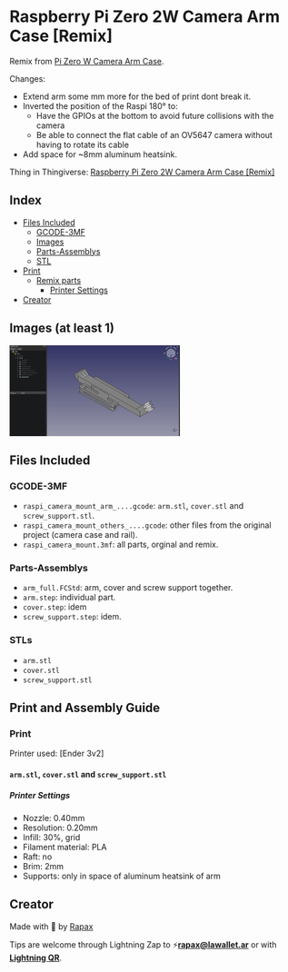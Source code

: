 # Raspberry Pi Zero 2W Camera Arm Case [Remix]

Remix from [Pi Zero W Camera Arm Case](https://www.thingiverse.com/thing:2406863).

Changes:

- Extend arm some mm more for the bed of print dont break it.
- Inverted the position of the Raspi 180° to:
  - Have the GPIOs at the bottom to avoid future collisions with the camera
  - Be able to connect the flat cable of an OV5647 camera without having to rotate its cable
- Add space for ~8mm aluminum heatsink.

Thing in Thingiverse: [Raspberry Pi Zero 2W Camera Arm Case [Remix]](https://www.thingiverse.com/thing:6661250)

## Index

- [Files Included](#files-included)
  - [GCODE-3MF](#gcode-3mf)
  - [Images](#images)
  - [Parts-Assemblys](#parts-assemblys)
  - [STL](#stl)
- [Print](#print)
  - [Remix parts](#armstl-coverstl-and-screw_supportstl)
    - [Printer Settings](#printer-settings)
- [Creator](#creator)

## Images (at least 1)

<div
  style="overflow-x: auto; white-space: nowrap; display: flex; align-items: center;"
>
  <img
    src="./Images/arm_freecad.png"
    alt="arm_freecad"
    style="display: inline-block; width: 300px; margin-right: 10px;"
  />
</div>

## Files Included

### GCODE-3MF

- `raspi_camera_mount_arm_....gcode`: `arm.stl`, `cover.stl` and `screw_support.stl`.
- `raspi_camera_mount_others_....gcode`: other files from the original project (camera case and rail).
- `raspi_camera_mount.3mf`: all parts, orginal and remix.

### Parts-Assemblys

- `arm_full.FCStd`: arm, cover and screw support together.
- `arm.step`: individual part.
- `cover.step`: idem
- `screw_support.step`: idem.

### STLs

- `arm.stl`
- `cover.stl`
- `screw_support.stl`

## Print and Assembly Guide

### Print

Printer used: [Ender 3v2]

#### `arm.stl`, `cover.stl` and `screw_support.stl`

##### Printer Settings

- Nozzle: 0.40mm
- Resolution: 0.20mm
- Infill: 30%, grid
- Filament material: PLA
- Raft: no
- Brim: 2mm
- Supports: only in space of aluminum heatsink of arm

## Creator

Made with :open_hands: by [Rapax](https://rapax.dev)

Tips are welcome through Lightning Zap to :zap:**rapax@lawallet.ar** or with [**Lightning QR**](https://wallet.lacrypta.ar/lnurlp/link/9ZxRDq).
